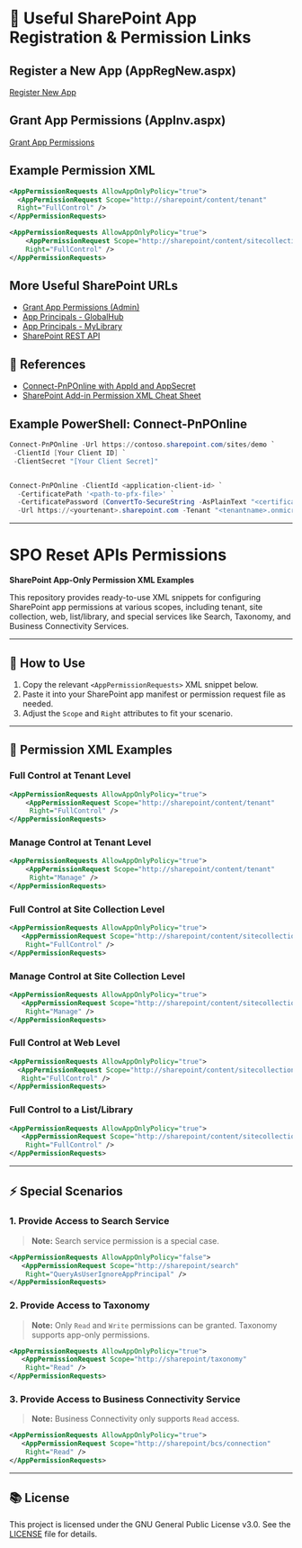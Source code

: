 # 📝 Useful SharePoint App Registration & Permission Links

## Register a New App (AppRegNew.aspx)

[Register New App](https://example.sharepoint.com/sites/sam/_layouts/15/appregnew.aspx)

## Grant App Permissions (AppInv.aspx)

[Grant App Permissions](https://example.sharepoint.com/sites/sam/_layouts/15/appinv.aspx)

## Example Permission XML

```xml
<AppPermissionRequests AllowAppOnlyPolicy="true">
  <AppPermissionRequest Scope="http://sharepoint/content/tenant"
  Right="FullControl" />
</AppPermissionRequests>

<AppPermissionRequests AllowAppOnlyPolicy="true">
    <AppPermissionRequest Scope="http://sharepoint/content/sitecollection"
    Right="FullControl" />
</AppPermissionRequests>
```

## More Useful SharePoint URLs

- [Grant App Permissions (Admin)](https://example-admin.sharepoint.com/_layouts/15/appinv.aspx)
- [App Principals - GlobalHub](https://example.sharepoint.com/sites/ExampleHub/_layouts/15/AppPrincipals.aspx)
- [App Principals - MyLibrary](https://example.sharepoint.com/sites/MyLibrary/_layouts/15/AppPrincipals.aspx)
- [SharePoint REST API](https://example.sharepoint.com/sites/MyLibrary/_api/)

## 🔗 References

- [Connect-PnPOnline with AppId and AppSecret](https://www.sharepointdiary.com/2019/03/connect-pnponline-with-appid-and-appsecret.html)
- [SharePoint Add-in Permission XML Cheat Sheet](https://medium.com/ng-sp/sharepoint-add-in-permission-xml-cheat-sheet-64b87d8d7600)

## Example PowerShell: Connect-PnPOnline

```powershell
Connect-PnPOnline -Url https://contoso.sharepoint.com/sites/demo `
 -ClientId [Your Client ID] `
 -ClientSecret "[Your Client Secret]"


Connect-PnPOnline -ClientId <application-client-id> `
  -CertificatePath '<path-to-pfx-file>' `
  -CertificatePassword (ConvertTo-SecureString -AsPlainText "<certificate-password>" -Force) `
  -Url https://<yourtenant>.sharepoint.com -Tenant "<tenantname>.onmicrosoft.com"
```

---

# SPO Reset APIs Permissions

**SharePoint App-Only Permission XML Examples**

This repository provides ready-to-use XML snippets for configuring SharePoint app permissions at various scopes, including tenant, site collection, web, list/library, and special services like Search, Taxonomy, and Business Connectivity Services.

---

## 🚀 How to Use

1. Copy the relevant `<AppPermissionRequests>` XML snippet below.
2. Paste it into your SharePoint app manifest or permission request file as needed.
3. Adjust the `Scope` and `Right` attributes to fit your scenario.

---

## 🔑 Permission XML Examples

### Full Control at Tenant Level

```xml
<AppPermissionRequests AllowAppOnlyPolicy="true">
    <AppPermissionRequest Scope="http://sharepoint/content/tenant"
     Right="FullControl" />
</AppPermissionRequests>
```

### Manage Control at Tenant Level

```xml
<AppPermissionRequests AllowAppOnlyPolicy="true">
    <AppPermissionRequest Scope="http://sharepoint/content/tenant"
     Right="Manage" />
</AppPermissionRequests>
```

### Full Control at Site Collection Level

```xml
<AppPermissionRequests AllowAppOnlyPolicy="true">
   <AppPermissionRequest Scope="http://sharepoint/content/sitecollection"
    Right="FullControl" />
</AppPermissionRequests>
```

### Manage Control at Site Collection Level

```xml
<AppPermissionRequests AllowAppOnlyPolicy="true">
   <AppPermissionRequest Scope="http://sharepoint/content/sitecollection"
    Right="Manage" />
</AppPermissionRequests>
```

### Full Control at Web Level

```xml
<AppPermissionRequests AllowAppOnlyPolicy="true">
  <AppPermissionRequest Scope="http://sharepoint/content/sitecollection/web"
   Right="FullControl" />
</AppPermissionRequests>
```

### Full Control to a List/Library

```xml
<AppPermissionRequests AllowAppOnlyPolicy="true">
   <AppPermissionRequest Scope="http://sharepoint/content/sitecollection/web/list"
    Right="FullControl" />
</AppPermissionRequests>
```

---

## ⚡ Special Scenarios

### 1. Provide Access to Search Service

> **Note:** Search service permission is a special case.

```xml
<AppPermissionRequests AllowAppOnlyPolicy="false">
   <AppPermissionRequest Scope="http://sharepoint/search"
    Right="QueryAsUserIgnoreAppPrincipal" />
</AppPermissionRequests>
```

### 2. Provide Access to Taxonomy

> **Note:** Only `Read` and `Write` permissions can be granted. Taxonomy supports app-only permissions.

```xml
<AppPermissionRequests AllowAppOnlyPolicy="true">
   <AppPermissionRequest Scope="http://sharepoint/taxonomy"
    Right="Read" />
</AppPermissionRequests>
```

### 3. Provide Access to Business Connectivity Service

> **Note:** Business Connectivity only supports `Read` access.

```xml
<AppPermissionRequests AllowAppOnlyPolicy="true">
   <AppPermissionRequest Scope="http://sharepoint/bcs/connection"
    Right="Read" />
</AppPermissionRequests>
```

---

## 📚 License

This project is licensed under the GNU General Public License v3.0. See the [LICENSE](LICENSE) file for details.
